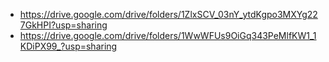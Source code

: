 - https://drive.google.com/drive/folders/1ZlxSCV_03nY_ytdKgpo3MXYg227GkHPI?usp=sharing
- https://drive.google.com/drive/folders/1WwWFUs9OiGq343PeMlfKW1_1KDiPX99_?usp=sharing
